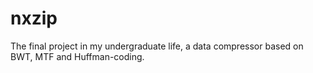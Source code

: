 # nxzip
The final project in my undergraduate life, a data compressor based on BWT, MTF and Huffman-coding.
